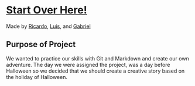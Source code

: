 # [Start Over Here!](home.md)


Made by [Ricardo](https://github.com/ricardojrt6565), [Luis](https://github.com/luism6058), and [Gabriel](https://github.com/gabrielc0464)


## Purpose of Project
We wanted to practice our skills with Git and Markdown and create our own adventure. The day we were assigned the project,
was a day before Halloween so we decided that we should create a creative story based on the holiday of Halloween.

